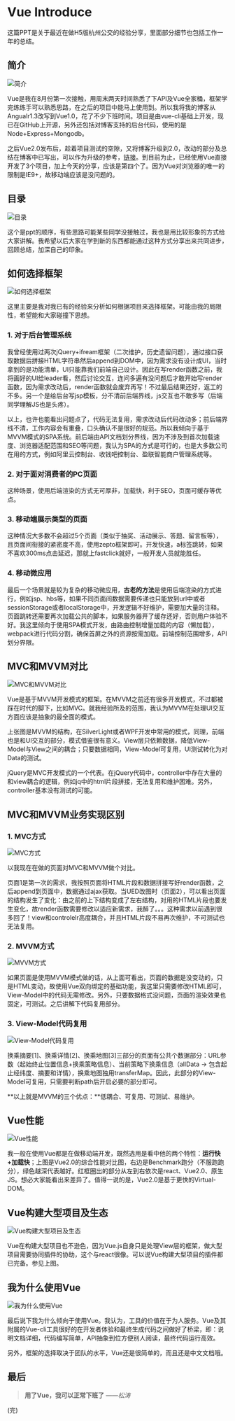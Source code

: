 # Vue Introduce

这篇PPT是关于最近在做H5版杭州公交的经验分享，里面部分细节也包括工作一年的总结。

## 简介

![简介](http://xiangsongtao.com/uploads/1481464550000.jpeg)

Vue是我在8月份第一次接触，用周末两天时间熟悉了下API及Vue全家桶，框架学完练练手可以熟悉思路，在之后的项目中能马上使用到。所以我将我的博客从Angualr1.3改写到Vue1.0，花了不少下班时间。项目是由vue-cli基础上开发，现已在GitHub上开源，另外还包括对博客支持的后台代码，使用的是Node+Express+Mongodb。

之后Vue2.0发布后，趁着项目测试的空隙，又将博客升级到2.0，改动的部分及总结在博客中已写出，可以作为升级的参考，[链接](http://xiangsongtao.com/article/5846277f089b4c33d4ec79a9)。到目前为止，已经使用Vue直接开发了3个项目，加上今天的分享，应该是第四个了。因为Vue对浏览器的唯一的限制是IE9+，故移动端应该是没问题的。

## 目录

![目录](http://xiangsongtao.com/uploads/1481464684000.jpeg)

这个是ppt的顺序，有些思路可能某些同学没接触过，我也是用比较形象的方式给大家讲解。我希望以后大家在学到新的东西都能通过这种方式分享出来共同进步，回顾总结，加深自己的印象。


## 如何选择框架

![如何选择框架](http://xiangsongtao.com/uploads/1481464705000.jpeg)

这里主要是我对我已有的经验来分析如何根据项目来选择框架。可能由我的局限性，希望能和大家碰撞下思想。

### 1. 对于后台管理系统

我曾经使用过两次jQuery+ifream框架（二次维护，历史遗留问题），通过接口获取数据后拼接HTML字符串然后append到DOM中，因为需求没有设计成UI，当时拿到的是功能清单，UI只能靠我们前端自己设计。因此在写render函数之前，我将画好的UI给leader看，然后讨论交互，连问多遍有没问题后才敢开始写render函数，因为需求改动后，render函数就会废弃再写！不过最后结果还好，返工的不多。另一个是给后台写jsp模板，分不清前后端界线，js交互也不敢多写（后端同学理解JS也是头疼）。

以上，也许也能看出问题点了，代码无法复用，需求改动后代码改动多；前后端界线不清，工作内容会有重叠，口头确认不是很好的规范。所以我倾向于基于MVVM模式的SPA系统。前后端由API文档划分界线，因为不涉及到首次加载速度、浏览器适配范围和SEO等问题，我认为SPA的方式是可行的，也是大多数公司在用的方式，例如阿里云控制台、收钱吧控制台、盈联智能商户管理系统等。

### 2. 对于面对消费者的PC页面

这种场景，使用后端渲染的方式无可厚非，加载快，利于SEO，页面可缓存等优点。

### 3. 移动端展示类型的页面

这种情况大多数不会超过5个页面（类似于抽奖、活动展示、答题、留言板等），且页面间衔接的紧密度不高，使用zepto框架即可。开发快速，a标签跳转，如果不喜欢300ms点击延迟，那就上fastclick就好，一般开发人员就能胜任。

### 4. 移动微应用

最后一个场景就是较为复杂的移动微应用，**古老的方法**是使用后端渲染的方式进行，例如jsp、hbs等，如果不同页面间数据需要传递也只能放到url中或者sessionStorage或者localStorage中，开发逻辑不好维护，需要加大量的注释。页面跳转还需要再次加载公共的脚本，如果服务器开了缓存还好，否则用户体验不好。我这里倾向于使用SPA模式开发，由路由控制增量加载的内容（懒加载），webpack进行代码分割，确保首屏之外的资源按需加载。前端控制范围增多，API划分界限。

## MVC和MVVM对比

![MVC和MVVM对比](http://xiangsongtao.com/uploads/1481464740000.jpeg)

Vue是基于MVVM开发模式的框架。在MVVM之前还有很多开发模式，不过都被踩在时代的脚下，比如MVC。就我经验所及的范围，我认为MVVM在处理UI交互方面应该是抽象的最全面的模式。

上张图是MVVM的结构，在SilverLight或者WPF开发中常用的模式，同理，前端也是和UI交互的部分，模式借鉴很有意义。View层只依赖数据，降低View-Model与View之间的耦合；只要数据相同，View-Model可复用，UI测试转化为对Data的测试。

jQuery是MVC开发模式的一个代表。在jQuery代码中，controller中存在大量的和view耦合的逻辑，例如jq中的html片段拼接，无法复用和维护困难。另外，controller基本没有测试的可能。


## MVC和MVVM业务实现区别

### 1. MVC方式

![MVC方式](http://xiangsongtao.com/uploads/1481464793000.jpeg)


以我现在在做的页面对MVC和MVVM做个对比。

页面1是第一次的需求，我按照页面将HTML片段和数据拼接写好render函数，之后append到页面中，数据通过ajax获取。当UED改图时（页面2），可以看出页面的结构发生了变化：由之前的上下结构变成了左右结构，对用的HTML片段也要发生变化，故render函数需要修改以适应新需求，我醉了。。。这种需求以前遇到很多回了！view和controlelr高度耦合，并且HTML片段不易再次维护，不可测试也无法复用。

### 2. MVVM方式

![MVVM方式](http://xiangsongtao.com/uploads/1481464827000.jpeg)

如果页面是使用MVVM模式做的话，从上面可看出，页面的数据是没变动的，只是HTML变动，故使用Vue双向绑定的基础功能，我这里只需要修改HTML即可，View-Model中的代码无需修改。另外，只要数据格式没问题，页面的渲染效果也固定，可测试。之后讲解下代码复用部分。

### 3. View-Model代码复用

![View-Model代码复用](http://xiangsongtao.com/uploads/1481464853000.jpeg)

换乘摘要[1]、换乘详情[2]、换乘地图[3]三部分的页面有公共个数据部分：URL参数（起始终止位置信息+换乘策略信息）、当前策略下换乘信息（allData -> 包含起止经纬度、摘要和详情），换乘地图独用transferMap。因此，此部分的View-Model可复用，只需要判断path后开启必要的部分即可。

**以上就是MVVM的三个优点：**低耦合、可复用、可测试、易维护。


## Vue性能

![Vue性能](http://xiangsongtao.com/uploads/1481464887000.jpeg)

我一般在使用Vue都是在做移动端开发，既然选用是看中他的两个特性：**运行快+加载快**；上图是Vue2.0的综合性能对比图，右边是Benchmark跑分（不服跑跑分），绿色越深代表越好。红框圈出的部分从左到右依次是react、Vue2.0、原生JS。想必大家能看出来差异了。值得一说的是，Vue2.0是基于更快的Virtual-DOM。

## Vue构建大型项目及生态

![Vue构建大型项目及生态](http://xiangsongtao.com/uploads/1481464916000.jpeg)

Vue在构建大型项目也不逊色，因为Vue.js自身只是处理View层的框架，做大型项目需要协同插件的协助，这个与react很像。可以说Vue构建大型项目的插件都已完备。参见上图。

## 我为什么使用Vue

![我为什么使用Vue](http://xiangsongtao.com/uploads/1481464940000.jpeg)

最后说下我为什么倾向于使用Vue。我认为，工具的价值在于为人服务。Vue及其附属的Vue-cli工具很好的在开发者体验和最终生成代码之间做好了桥梁，即：说明文档详细，代码编写简单，API抽象到位方便别人阅读，最终代码运行高效。

另外，框架的选择取决于团队的水平，Vue还是很简单的，而且还是中文文档哦。


## 最后

> **用了Vue，我可以正常下班了**         _——松涛_


(完)
